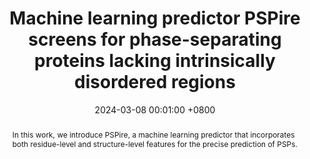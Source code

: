 ---
title:          "Machine learning predictor PSPire screens for phase-separating proteins lacking intrinsically disordered regions"
date:           2024-03-08 00:01:00 +0800
selected:       false
pub:            "<strong>Nature Communications</strong>"
pub_date:       "2024"
abstract: >-
  In this work, we introduce PSPire, a machine learning predictor that incorporates both residue-level and structure-level features for the precise prediction of PSPs.
cover:          /assets/images/covers/NC2024B.png
authors:
- Hou S
- Hu J
- <strong>Yu Z</strong>
- Li D
- Liu C
- Zhang Y
links:
  Paper: https://www.nature.com/articles/s41467-024-46445-y
  Code: https://github.com/TongjiZhanglab/PSPire
---